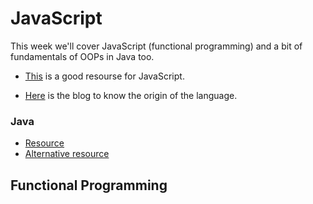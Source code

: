 # JavaScript
This week we'll cover JavaScript (functional programming) and a bit of fundamentals of OOPs in Java too.

* [This]( https://javascript.info/) is a good resourse for JavaScript.

* [Here](https://medium.com/swlh/evolution-of-javascript-revolution-of-web-development-5df234a617e6) is the blog to know the origin of the language.

### Java
* [Resource](https://www.w3schools.com/java/default.asp)
* [Alternative resource](https://www.tutorialspoint.com/java/index.htm)

## Functional Programming
